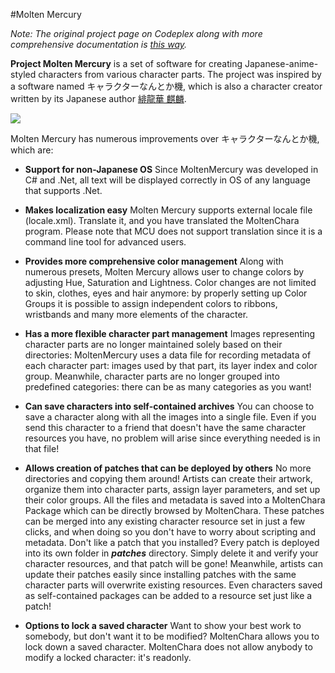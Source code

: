 #Molten Mercury

*Note: The original project page on Codeplex along with more comprehensive documentation is [this way](http://moltenmercury.codeplex.com).*

**Project Molten Mercury** is a set of software for creating Japanese-anime-styled characters from various character parts. The project was inspired by a software named キャラクターなんとか機, which is also a character creator written by its Japanese author [緋龍華 麒麟](http://khmix.sakura.ne.jp/).

![](https://raw2.github.com/jluchiji/Molten-Mercury/master/Images/mainwindow.PNG)

Molten Mercury has numerous improvements over キャラクターなんとか機, which are:

 - **Support for non-Japanese OS**
 Since MoltenMercury was developed in C# and .Net, all text will be displayed correctly in OS of any language that supports .Net. 

 - **Makes localization easy**
 Molten Mercury supports external locale file (locale.xml). Translate it, and you have translated the MoltenChara program. Please note that MCU does not support translation since it is a command line tool for advanced users.

 - **Provides more comprehensive color management**
 Along with numerous presets, Molten Mercury allows user to change colors by adjusting Hue, Saturation and Lightness. Color changes are not limited to skin, clothes, eyes and hair anymore: by properly setting up Color Groups it is possible to assign independent colors to ribbons, wristbands and many more elements of the character.

 - **Has a more flexible character part management**
Images representing character parts are no longer maintained solely based on their directories: MoltenMercury uses a data file for recording metadata of each character part: images used by that part, its layer index and color group. Meanwhile, character parts are no longer grouped into predefined categories: there can be as many categories as you want!

 - **Can save characters into self-contained archives**
You can choose to save a character along with all the images into a single file. Even if you send this character to a friend that doesn't have the same character resources you have, no problem will arise since everything needed is in that file!

 - **Allows creation of patches that can be deployed by others**
No more directories and copying them around! Artists can create their artwork, organize them into character parts, assign layer parameters, and set up their color groups. All the files and metadata is saved into a MoltenChara Package which can be directly browsed by MoltenChara. These patches can be merged into any existing character resource set in just a few clicks, and when doing so you don't have to worry about scripting and metadata. Don't like a patch that you installed? Every patch is deployed into its own folder in ***patches*** directory. Simply delete it and verify your character resources, and that patch will be gone! Meanwhile, artists can update their patches easily since installing patches with the same character parts will overwrite existing resources. Even characters saved as self-contained packages can be added to a resource set just like a patch!


 - **Options to lock a saved character**
 Want to show your best work to somebody, but don't want it to be modified? MoltenChara allows you to lock down a saved character. MoltenChara does not allow anybody to modify a locked character: it's readonly.
